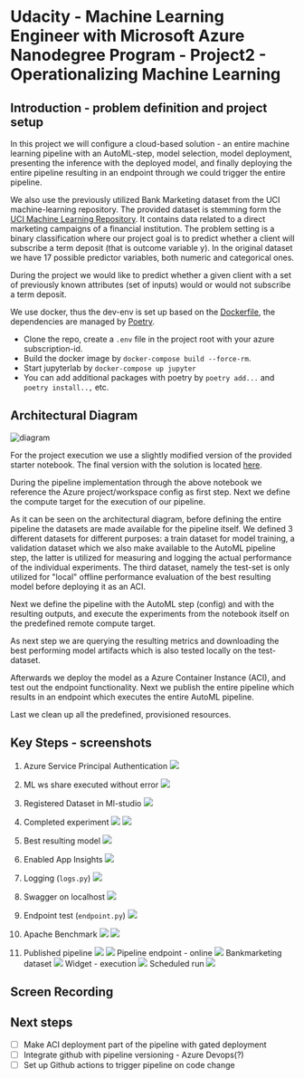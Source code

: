 # Udacity - Machine Learning Engineer with Microsoft Azure Nanodegree Program - Project2 - Operationalizing Machine Learning

## Introduction - problem definition and project setup
In this project we will configure a cloud-based solution - an entire machine learning pipeline with an AutoML-step,
model selection, model deployment, presenting the inference with the deployed model, and finally deploying the entire
pipeline resulting in an endpoint through we could trigger the entire pipeline.

We also use the previously utilized Bank Marketing dataset from the UCI machine-learning repository. 
The provided dataset is stemming form the 
[UCI Machine Learning Repository](https://archive.ics.uci.edu/ml/datasets/bank+marketing). 
It contains data related to a direct marketing campaigns of a financial institution. The problem setting is a binary 
classification where our project goal is to predict whether a client will subscribe a term deposit (that is outcome 
variable y). In the original dataset we have 17 possible predictor variables, both numeric and categorical ones.

During the project we would like to predict whether a given client with a set of previously known attributes (set of 
inputs) would or would not subscribe a term deposit.

We use docker, thus the dev-env is set up based on the [Dockerfile](../Dockerfile), the dependencies are managed by 
[Poetry](https://python-poetry.org/). 

- Clone the repo, create a `.env` file in the project root with your azure subscription-id.
- Build the docker image by `docker-compose build --force-rm`.
- Start jupyterlab by `docker-compose up jupyter`
- You can add additional packages with poetry by `poetry add...` and `poetry install..,` etc.


## Architectural Diagram

![diagram](./assets/arch_diagram.png)

For the project execution we use a slightly modified version of the provided starter notebook. The final version with 
the solution is located [here](./udacity_project2_solution.ipynb). 

During the pipeline implementation through the above notebook we reference the Azure project/workspace config as first 
step. Next we define the compute target for the execution of our pipeline.

As it can be seen on the architectural diagram, before defining the entire pipeline the datasets are made available for 
the pipeline itself. We defined 3 different datasets for different purposes: a train dataset for model training, a 
validation dataset which we also make available to the AutoML pipeline step, the latter is utilized for measuring and 
logging the actual performance of the individual experiments. The third dataset, namely the test-set is only utilized 
for "local" offline performance evaluation of the best resulting model before deploying it as an ACI. 

Next we define the pipeline with the AutoML step (config) and with the resulting outputs, and execute the experiments 
from the notebook itself on the predefined remote compute target. 

As next step we are querying the resulting metrics and downloading the best performing model artifacts which is also 
tested locally on the test-dataset.

Afterwards we deploy the model as a Azure Container Instance (ACI), and test out the endpoint functionality. Next we 
publish the entire pipeline which results in an endpoint which executes the entire AutoML pipeline. 

Last we clean up all the predefined, provisioned resources. 


## Key Steps - screenshots

1. Azure Service Principal Authentication 
![](./assets/01_SP_created.png)

2. ML ws share executed without error
![](./assets/02_ml_ws_share.png)

3. Registered Dataset in Ml-studio
![](./assets/03_registered_datasets.png)
   
4. Completed experiment
![](./assets/04_completed_exp.png)
   ![](./assets/04_completed_exp2.png)
   
5. Best resulting model
![](./assets/05_best_model.png)
   
6. Enabled App Insights
![](./assets/06_insights_enabled.png)
   
7. Logging (`logs.py`)
![](./assets/07_logs.png)
   
8. Swagger on localhost
![](./assets/08_swagger.png)
   
9. Endpoint test (`endpoint.py`)
![](./assets/09_endpoint.png)
   
10. Apache Benchmark
![](./assets/010_ab01.png)
    ![](./assets/010_ab02.png)
    
11. Published pipeline
![](./assets/011_created_pipeline.png)
    ![](./assets/011_created_pipeline2.png)
    Pipeline endpoint - online
    ![](./assets/012_pipeline_endpoint.png)
    Bankmarketing dataset
    ![](./assets/013_dataset_aml.png)
    Widget - execution
    ![](./assets/014_widget_pipeline.png)
    Scheduled run
    ![](./assets/015_scheduled_run_mlstudio.png)

## Screen Recording


## Next steps

- [ ] Make ACI deployment part of the pipeline with gated deployment
- [ ] Integrate github with pipeline versioning - Azure Devops(?)
- [ ] Set up Github actions to trigger pipeline on code change
